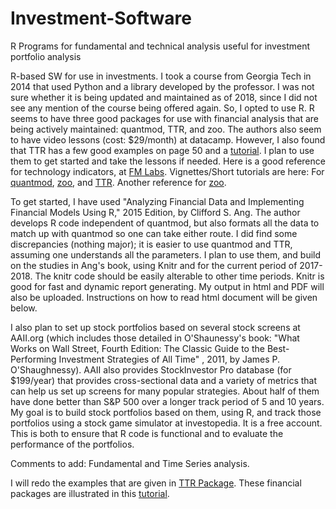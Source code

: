 # Investment-Software
R Programs for fundamental and technical analysis useful for investment portfolio analysis

R-based SW for use in investments. I took a course from Georgia Tech in 2014 that used Python and a library developed by the professor. I was not sure whether it is being updated and maintained as of 2018, since I did not see any mention of the course being offered again. So, I opted to use R. R seems to have three good packages for use with financial analysis that are being actively maintained: quantmod, TTR, and zoo. The authors also seem to have video lessons (cost: $29/month) at datacamp. However, I also found that TTR has a few good examples on page 50 and a [tutorial](https://faculty.washington.edu/ezivot/econ424/Working%20with%20Time%20Series%20Data%20in%20R.pdf).  I plan to use them to get started and take the lessons if needed. Here is a good reference for technology indicators, at [FM Labs](http://www.fmlabs.com/reference/). Vignettes/Short tutorials are here: For [quantmod](http://statmath.wu.ac.at/~hornik/QFS1/quantmod-vignette.pdf), [zoo](https://www.r-exercises.com/2016/05/30/zoo-time-series-solutions/), and [TTR](https://www.datacamp.com/community/tutorials/r-trading-tutorial). Another reference for [zoo](https://www.r-bloggers.com/zoo-time-series-exercises/). 

To get started, I have used "Analyzing Financial Data and Implementing Financial Models Using R," 2015 Edition, by Clifford S. Ang. The author develops R code independent of quantmod, but also formats all the data to match up with quantmod so one can take either route. I did find some discrepancies (nothing major); it is easier to use quantmod and TTR, assuming one understands all the parameters. I plan to use them, and build on the studies in Ang's book, using Knitr and for the current period of 2017-2018. The knitr code should be easily alterable to other time periods. Knitr is good for fast and dynamic report generating. My output in html and PDF will also be uploaded. Instructions on how to read html document will be given below.

I also plan to set up stock portfolios based on several stock screens at AAII.org (which includes those detailed in O'Shaunessy's book: "What Works on Wall Street, Fourth Edition: The Classic Guide to the Best-Performing Investment Strategies of All Time" , 2011,  by James P. O'Shaughnessy). AAII also provides StockInvestor Pro database (for $199/year) that provides cross-sectional data and a variety of metrics that can help us set up screens for many popular strategies. About half of them have done better than S&P 500 over a longer track period of 5 and 10 years. My goal is to build stock portfolios based on them, using R, and track those portfolios using a stock game simulator at investopedia. It is a free account. This is both to ensure that R code is functional and to evaluate the performance of the portfolios.

Comments to add: Fundamental and Time Series analysis.

I will redo the examples that are given in [TTR Package](https://cran.r-project.org/web/packages/TTR/TTR.pdf). These financial packages are illustrated in this [tutorial](https://faculty.washington.edu/ezivot/econ424/Working%20with%20Time%20Series%20Data%20in%20R.pdf). 
